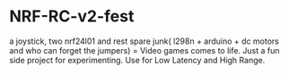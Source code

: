 # NRF-RC-v2-fest
a joystick, two nrf24l01 and rest spare junk( l298n + arduino + dc motors and who can forget the jumpers) = Video games comes to life. Just a fun side project for experimenting. Use for Low Latency and High Range.
